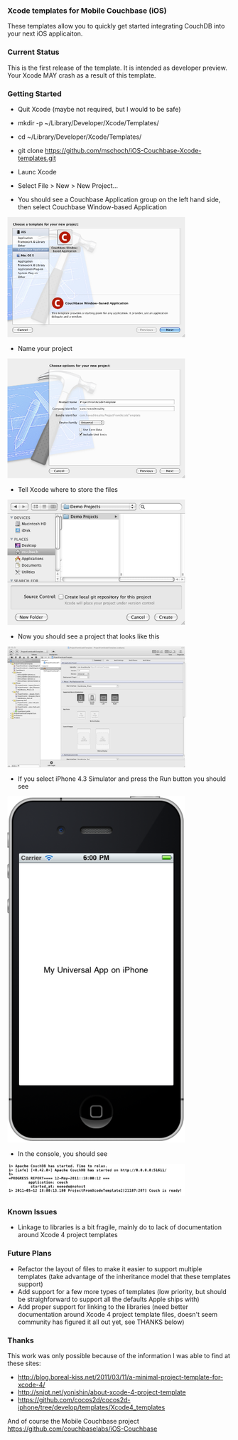 ### Xcode templates for Mobile Couchbase (iOS)

These templates allow you to quickly get started integrating CouchDB into your next iOS applicaiton.

### Current Status

This is the first release of the template.  It is intended as developer preview.  Your Xcode MAY crash as a result of this template. 

### Getting Started

* Quit Xcode (maybe not required, but I would to be safe)

* mkdir -p ~/Library/Developer/Xcode/Templates/

* cd ~/Library/Developer/Xcode/Templates/

* git clone https://github.com/mschoch/iOS-Couchbase-Xcode-templates.git

* Launc Xcode

* Select File > New > New Project...

* You should see a Couchbase Application group on the left hand side, then select Couchbase Window-based Application

<img src="https://github.com/mschoch/iOS-Couchbase-Xcode-templates/raw/master/doc/resources/001.png" width="400"/>

* Name your project

<img src="https://github.com/mschoch/iOS-Couchbase-Xcode-templates/raw/master/doc/resources/002.png" width="400"/>

* Tell Xcode where to store the files

<img src="https://github.com/mschoch/iOS-Couchbase-Xcode-templates/raw/master/doc/resources/003.png" width="400"/>

* Now you should see a project that looks like this

<img src="https://github.com/mschoch/iOS-Couchbase-Xcode-templates/raw/master/doc/resources/004.png" width="400"/>

* If you select iPhone 4.3 Simulator and press the Run button you should see

<img src="https://github.com/mschoch/iOS-Couchbase-Xcode-templates/raw/master/doc/resources/005.png" width="400"/>

* In the console, you should see

<img src="https://github.com/mschoch/iOS-Couchbase-Xcode-templates/raw/master/doc/resources/006.png" width="400"/>

### Known Issues

* Linkage to libraries is a bit fragile, mainly do to lack of documentation around Xcode 4 project templates

### Future Plans

* Refactor the layout of files to make it easier to support multiple templates (take advantage of the inheritance model that these templates support)
* Add support for a few more types of templates (low priority, but should be straighforward to support all the defaults Apple ships with)
* Add proper support for linking to the libraries (need better documentation around Xcode 4 project template files, doesn't seem community has figured it all out yet, see THANKS below)

### Thanks

This work was only possible because of the information I was able to find at these sites:

* http://blog.boreal-kiss.net/2011/03/11/a-minimal-project-template-for-xcode-4/
* http://snipt.net/yonishin/about-xcode-4-project-template
* https://github.com/cocos2d/cocos2d-iphone/tree/develop/templates/Xcode4_templates

And of course the Mobile Couchbase project https://github.com/couchbaselabs/iOS-Couchbase
